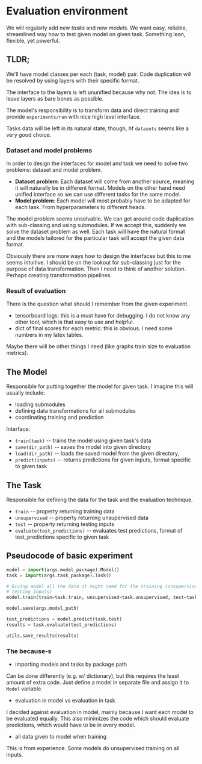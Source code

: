 # Evaluation environment

We will regularly add new *tasks* and new *models*. We want easy, reliable,
streamlined way how to test given model on given task. Something lean, flexible,
yet powerful.

## TLDR;

We'll have model classes per each (task, model) pair. Code duplication will be
resolved by using layers with their specific format.

The interface to the layers is left ununified because why not. The idea is to
leave layers as bare bones as possible.

The model's responsibility is to transform data and direct training and provide
`experiments/run` with nice high level interface.

Tasks data will be left in its natural state, though, hf `datasets` seems like a
very good choice.

### Dataset and model problems

In order to design the interfaces for model and task we need to solve two
problems: dataset and model problem.

- **Dataset problem**: Each dataset will come from another source, meaning it
  will naturally be in different format. Models on the other hand need unified
  interface so we can use different tasks for the same model.
- **Model problem**: Each model will most probably have to be adapted for each
  task. From hyperparameters to different heads.

The model problem seems unsolvable. We can get around code duplication with
sub-classing and using submodules. If we accept this, suddenly we solve the
dataset problem as well. Each task will have the natural format and the models
tailored for the particular task will accept the given data format.

Obviously there are more ways how to design the interfaces but this to me seems
intuitive. I should be on the lookout for sub-classing just for the purpose of
data transformation. Then I need to think of another solution. Perhaps creating
transformation pipelines.

### Result of evaluation

There is the question what should I remember from the given experiment.

- tensorboard logs: this is a must have for debugging. I do not know any other
  tool, which is that easy to use and helpful.
- dict of final scores for each metric: this is obvious. I need some numbers in
  my latex tables.

Maybe there will be other things I need (like graphs train size to evaluation
metrics).

## The Model

Responsible for putting together the model for given task. I imagine this will
usually include:

- loading submodules
- defining data transformations for all submodules
- coordinating training and prediction

Interface:

- `train(task)` -- trains the model using given task's data
- `save(dir_path)` -- saves the model into given directory
- `load(dir_path)` -- loads the saved model from the given directory,
- `predict(inputs)` -- returns predictions for given inputs, format specific to
  given task

## The Task

Responsible for defining the data for the task and the evaluation technique.

- `train` -- property returning training data
- `unsupervised` -- property returning unsupervised data
- `test` -- property returning testing inputs
- `evaluate(test_predictions)` -- evaluates test predictions, format of
  test_predictions specific to given task


## Pseudocode of basic experiment

```python
model = import(args.model_package).Model()
task = import(args.task_package).Task()

# Giving model all the data it might need for the training (unsupervised, even
# testing inputs)
model.train(train=task.train, unsupervised=task.unsupervised, test=task.test)

model.save(args.model_path)

test_predictions = model.predict(task.test)
results = task.evaluate(test_predictions)

utils.save_results(results)
```

### The because-s

- importing models and tasks by package path

Can be done differently (e.g. w/ dictionary), but this requires the least amount
of extra code. Just define a model in separate file and assign it to `Model`
variable.

- evaluation in model vs evaluation in task

I decided against evaluation in model, mainly because I want each model to be
evaluated equally. This also minimizes the code which should evaluate
predictions, which would have to be in every model.

- all data given to model when training

This is from experience. Some models do unsupervised training on all inputs.

